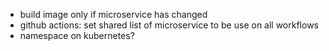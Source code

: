 * build image only if microservice has changed
* github actions: set shared list of microservice to be use on all workflows
* namespace on kubernetes?
